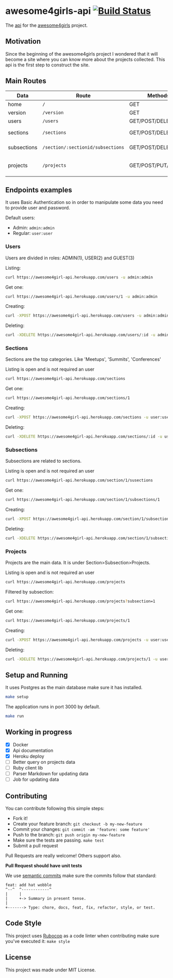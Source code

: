 # awesome4girls-api [![Build Status](https://travis-ci.org/cristianoliveira/awesome4girls-api.svg?branch=master)](https://travis-ci.org/cristianoliveira/awesome4girls-api)
The [api](https://awesome4girl-api.herokuapp.com/) for the [awesome4girls](https://github.com/cristianoliveira/awesome4girls) project.

## Motivation
Since the beginning of the awesome4girls project I wondered that it will become
a site where you can know more about the projects collected.
This api is the first step to construct the site.

## Main Routes
| Data      | Route                                | Methods             | Restricted                   |
|-----------|--------------------------------------|---------------------|------------------------------|
|home       | `/`                                  | GET                 | No                           |
|version    | `/version`                           | GET                 | No                           |
|users      | `/users`                             | GET/POST/DELETE     | Only admin                   |
|sections   | `/sections`                          | GET/POST/DELETE     | admin/user: POST/DELETE      |
|subsections| `/section/:sectionid/subsections`    | GET/POST/DELETE     | admin/user: POST/DELETE      |
|projects   | `/projects`                          | GET/POST/PUT/DELETE | admin/user: POST/PUT/ DELETE |

## Endpoints examples
It uses Basic Authentication so in order to manipulate some data you need
to provide user and password.

Default users:
 - Admin: `admin:admin`
 - Regular: `user:user`

### Users
Users are divided in roles: ADMIN(1), USER(2) and GUEST(3)

Listing:
```bash
curl https://awesome4girl-api.herokuapp.com/users -u admin:admin
```

Get one:
```bash
curl https://awesome4girl-api.herokuapp.com/users/1 -u admin:admin
```

Creating:
```bash
curl -XPOST https://awesome4girl-api.herokuapp.com/users -u admin:admin -d'name=john&password=bla&role=1'
```

Deleting:
```bash
curl -XDELETE https://awesome4girl-api.herokuapp.com/users/:id -u admin:admin
```

### Sections
Sections are the top categories. Like 'Meetups', 'Summits', 'Conferences'

Listing is open and is not required an user
```bash
curl https://awesome4girl-api.herokuapp.com/sections
```

Get one:
```bash
curl https://awesome4girl-api.herokuapp.com/sections/1
```

Creating:
```bash
curl -XPOST https://awesome4girl-api.herokuapp.com/sections -u user:user -d'title=john&description=foo'
```

Deleting:
```bash
curl -XDELETE https://awesome4girl-api.herokuapp.com/sections/:id -u user:user
```

### Subsections
Subsections are related to sections.

Listing is open and is not required an user
```bash
curl https://awesome4girl-api.herokuapp.com/section/1/susections
```

Get one:
```bash
curl https://awesome4girl-api.herokuapp.com/section/1/subsections/1
```

Creating:
```bash
curl -XPOST https://awesome4girl-api.herokuapp.com/section/1/subsections -u user:user -d'title=john&description=foo'
```

Deleting:
```bash
curl -XDELETE https://awesome4girl-api.herokuapp.com/section/1/subsections/1 -u user:user
```

### Projects
Projects are the main data. It is under Section>Subsection>Projects.

Listing is open and is not required an user
```bash
curl https://awesome4girl-api.herokuapp.com/projects
```
Filtered by subsection:
```bash
curl https://awesome4girl-api.herokuapp.com/projects?subsection=1
```

Get one:
```bash
curl https://awesome4girl-api.herokuapp.com/projects/1
```

Creating:
```bash
curl -XPOST https://awesome4girl-api.herokuapp.com/projects -u user:user -d'title=john&description=foo&language=pt'
```

Deleting:
```bash
curl -XDELETE https://awesome4girl-api.herokuapp.com/projects/1 -u user:user
```

## Setup and Running
It uses Postgres as the main database make sure it has installed.
```bash
make setup
```

The application runs in port 3000 by default.
```bash
make run
```

## Working in progress
  - [x] Docker
  - [x] Api documentation
  - [x] Heroku deploy
  - [ ] Better query on projects data
  - [ ] Ruby client lib
  - [ ] Parser Markdown for updating data
  - [ ] Job for updating data

## Contributing

You can contribute following this simple steps:
   - Fork it!
   - Create your feature branch: `git checkout -b my-new-feature`
   - Commit your changes: `git commit -am 'feature: some feature'`
   - Push to the branch: `git push origin my-new-feature`
   - Make sure the tests are passing. `make test`
   - Submit a pull request

Pull Requests are really welcome! Others support also.

**Pull Request should have unit tests**

We use [semantic commits](https://seesparkbox.com/foundry/semantic_commit_messages)
make sure the commits follow that standard:
```
feat: add hat wobble
^--^  ^------------^
|     |
|     +-> Summary in present tense.
|
+-------> Type: chore, docs, feat, fix, refactor, style, or test.
```

## Code Style

This project uses [Rubocop](https://github.com/bbatsov/rubocop) as a code linter
when contributing make sure you've executed it: `make style`

## License

This project was made under MIT License.
